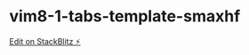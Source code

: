# vim8-1-tabs-template-smaxhf

[Edit on StackBlitz ⚡️](https://stackblitz.com/edit/vim8-1-tabs-template-smaxhf)